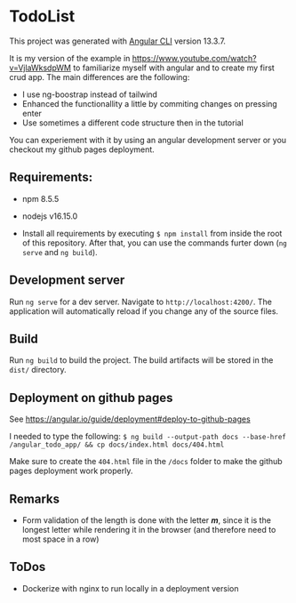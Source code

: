 # TodoList

This project was generated with [Angular CLI](https://github.com/angular/angular-cli) version 13.3.7.

It is my version of the example in https://www.youtube.com/watch?v=VjlaWksdpWM to familiarize myself with angular and to create my first crud app. The main differences are the following:

- I use ng-boostrap instead of tailwind
- Enhanced the functionallity a little by commiting changes on pressing enter
- Use sometimes a different code structure then in the tutorial

You can experiement with it by using an angular development server or you checkout my github pages deployment.

## Requirements:

- npm 8.5.5
- nodejs v16.15.0

- Install all requirements by executing `$ npm install` from inside the root of this repository. After that, you can use the commands furter down (`ng serve` and `ng build`).

## Development server

Run `ng serve` for a dev server. Navigate to `http://localhost:4200/`. The application will automatically reload if you change any of the source files.

## Build

Run `ng build` to build the project. The build artifacts will be stored in the `dist/` directory.

## Deployment on github pages

See https://angular.io/guide/deployment#deploy-to-github-pages

I needed to type the following:
`$ ng build --output-path docs --base-href /angular_todo_app/ && cp docs/index.html docs/404.html`

Make sure to create the `404.html` file in the `/docs` folder to make the github pages deployment work properly.

## Remarks

- Form validation of the length is done with the letter **_m_**, since it is the longest letter while rendering it in the browser (and therefore need to most space in a row)

## ToDos

- Dockerize with nginx to run locally in a deployment version
